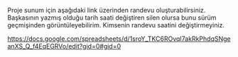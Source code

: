 Proje sunum için aşağıdaki link üzerinden randevu oluşturabilirsiniz. Başkasının yazmış olduğu tarih saati değiştiren silen olursa bunu sürüm geçmişinden görüntüleyebilirim. Kimsenin randevu saatini değiştirmeyiniz.

https://docs.google.com/spreadsheets/d/1sroY_TKC6ROvqI7akRkPhdqSNgeanXS_Q_f4EqEGRVo/edit?gid=0#gid=0

